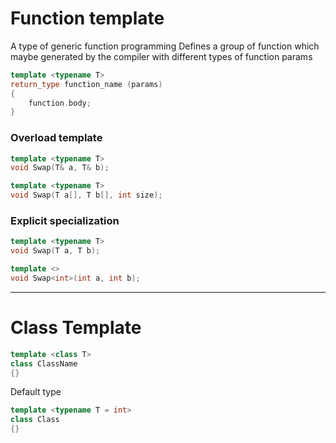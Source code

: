 # Function template
A type of generic function programming
Defines a group of function which maybe generated by the compiler with different types of function params


```c++
template <typename T>
return_type function_name (params)
{
	function.body;
}
```


### Overload template
```c++
template <typename T>
void Swap(T& a, T& b);

template <typename T>
void Swap(T a[], T b[], int size);


```


### Explicit specialization
```c++
template <typename T>
void Swap(T a, T b);

template <>
void Swap<int>(int a, int b);
```


---
# Class Template
```c++
template <class T>
class ClassName
{}
```

Default type
```c++
template <typename T = int>
class Class 
{}
```

